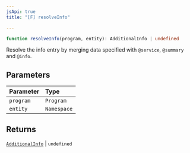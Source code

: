 ```yaml
---
jsApi: true
title: "[F] resolveInfo"

---
```

```ts
function resolveInfo(program, entity): AdditionalInfo | undefined
```

Resolve the info entry by merging data specified with `@service`, `@summary` and `@info`.

## Parameters

| Parameter | Type |
| :------ | :------ |
| `program` | `Program` |
| `entity` | `Namespace` |

## Returns

[`AdditionalInfo`](../interfaces/AdditionalInfo.md) \| `undefined`
